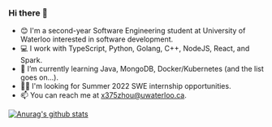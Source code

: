 ### Hi there 👋

- 😊 I'm a second-year Software Engineering student at University of Waterloo interested in software development.
- 💻 I work with TypeScript, Python, Golang, C++, NodeJS, React, and Spark.
- 🌱 I’m currently learning Java, MongoDB, Docker/Kubernetes (and the list goes on...).
- 👩‍💻 I'm looking for Summer 2022 SWE internship opportunities. 
- 📫 You can reach me at x375zhou@uwaterloo.ca.

[![Anurag's github stats](https://github-readme-stats.vercel.app/api?username=VioletZhouECE)](https://github.com/anuraghazra/github-readme-stats)
